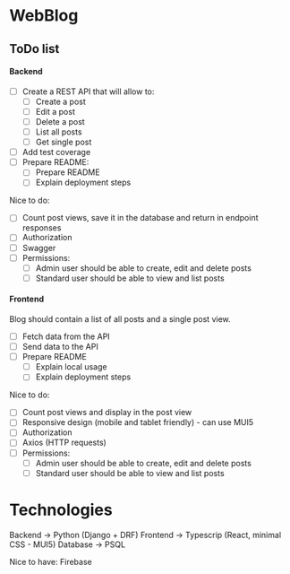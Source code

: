 # WebBlog

## ToDo list

#### Backend
- [ ] Create a REST API that will allow to:
  - [ ] Create a post
  - [ ] Edit a post
  - [ ] Delete a post
  - [ ] List all posts
  - [ ] Get single post
- [ ] Add test coverage
- [ ] Prepare README:
  - [ ] Prepare README
  - [ ] Explain deployment steps

Nice to do:
- [ ] Count post views, save it in the database and return in endpoint responses
- [ ] Authorization
- [ ] Swagger
- [ ] Permissions:
  - [ ] Admin user should be able to create, edit and delete posts
  - [ ] Standard user should be able to view and list posts

#### Frontend
Blog should contain a list of all posts and a single post view.
- [ ] Fetch data from the API
- [ ] Send data to the API
- [ ] Prepare README
  - [ ] Explain local usage
  - [ ] Explain deployment steps

Nice to do:
- [ ] Count post views and display in the post view
- [ ] Responsive design (mobile and tablet friendly) - can use MUI5
- [ ] Authorization
- [ ] Axios (HTTP requests)
- [ ] Permissions:
  - [ ] Admin user should be able to create, edit and delete posts
  - [ ] Standard user should be able to view and list posts

# Technologies
 Backend -> Python (Django + DRF)
 Frontend -> Typescrip (React, minimal CSS - MUI5)
 Database -> PSQL
 
 Nice to have:
 Firebase
